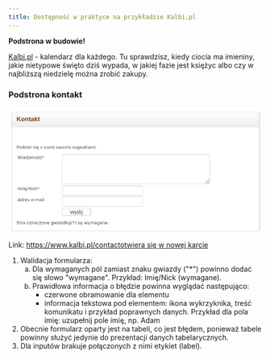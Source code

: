```yaml
---
title: Dostępność w praktyce na przykładzie Kalbi.pl
---
```


<p><strong>Podstrona w budowie!</strong></p>

<!-- <div class="box">
  <p>
    Spis treści:
    <ul>
      <li><a href="#wa-day">o Kalbi</a></li>
      <li><a href="#wa-day">kartka z kalendarza</a></li>
    </ul>
  </p>
</div> -->

<div class="box">
  <p><a href="https://www.kalbi.pl/" target="_blank" class="internal-link">Kalbi.pl</a> - kalendarz dla każdego. Tu sprawdzisz, kiedy ciocia ma imieniny, jakie nietypowe święto dziś wypada, w jakiej fazie jest księżyc albo czy w najbliższą niedzielę można zrobić zakupy.</p>
</div>

<div class="box">
  <h3>Podstrona kontakt</h3>
  <p>
    <img src="./assets/contact.png" alt="">
    Link: <a href="https://www.kalbi.pl/contact" target="_blank">https://www.kalbi.pl/contact<span class="sr-only">otwiera się w nowej karcie</span></a>
  </p>
  <ol>
    <li>Walidacja formularza:
      <ol>
        <li style="list-style-type: lower-alpha;">Dla wymaganych pól zamiast znaku gwiazdy ("*") powinno dodać się słowo "wymagane". Przykład: Imię/Nick (wymagane).</li>
        <li style="list-style-type: lower-alpha;">Prawidłowa informacja o błędzie powinna wyglądać następująco:
          <ul>
            <li>czerwone obramowanie dla elementu</li>
            <li>informacja tekstowa pod elementem: ikona wykrzyknika, treść komunikatu i przykład poprawnych danych. Przykład dla pola imię: <span class="fas fa-exclamation-triangle" aria-hidden="true"></span> uzupełnij pole imię, np. Adam</li>
          </ul>
        </li>
      </ol>
    </li>
    <li>Obecnie formularz oparty jest na tabeli, co jest błędem, ponieważ tabele powinny służyć jedynie do prezentacji danych tabelarycznych.</li>
    <li>Dla inputów brakuje połączonych z nimi etykiet (label).</li>
  </ol>
</div>